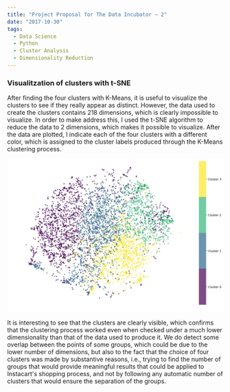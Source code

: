 ```yaml
---
title: "Project Proposal for The Data Incubator – 2"
date: "2017-10-30"
tags:
  - Data Science
  - Python
  - Cluster Analysis
  - Dimensionality Reduction
---
```


### Visualitzation of clusters with t-SNE

After finding the four clusters with K-Means, it is useful to visualize the clusters to see if they really appear as distinct. However, the data used to create the clusters contains 218 dimensions, which is clearly impossible to visualize. In order to make address this, I used the t-SNE algorithm to reduce the data to 2 dimensions, which makes it possible to visualize. After the data are plotted, I indicate each of the four clusters with a different color, which is assigned to the cluster labels produced through the K-Means clustering process.

<div style="width: 100%;" align="center">
    <img src="tsne_viz.jpg" alt="t-SNE visualization" style="max-height: 100%" />
</div>

It is interesting to see that the clusters are clearly visible, which confirms that the clustering process worked even when checked under a much lower dimensionality than that of the data used to produce it. We do detect some overlap between the points of some groups, which could be due to the lower number of dimensions, but also to the fact that the choice of four clusters was made by substantive reasons, i.e., trying to find the number of groups that would provide meaningful results that could be applied to Instacart's shopping process, and not by following any automatic number of clusters that would ensure the separation of the groups.